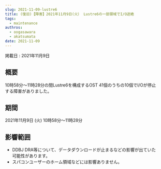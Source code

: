```yaml
---
slug: 2021-11-09-lustre6
title: (復旧)【障害】2021年11月9日(火） Lustre6の一部領域でI/O途絶
tags:
  - maintenance
authros:
  - oogasawara
  - akatsumata
date: 2021-11-09
---
```


掲載日 : 2021年11月9日

## 概要

10時58分～11時28分の間Lustre6を構成するOST 41個のうちの10個でI/Oが停止する障害がありました。


## 期間

2021年11月9日 (火) 10時58分～11時28分


## 影響範囲

- DDBJ DRA等について、データダウンロードが止まるなどの影響が出ていた可能性があります。
- スパコンユーザーのホーム領域などには影響ありません。
